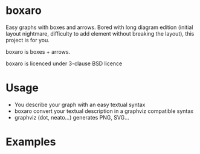 # boxaro

Easy graphs with boxes and arrows. Bored with long diagram edition (initial layout nightmare, difficulty to add element without breaking the layout), this project is for you.

boxaro is boxes + arrows.

boxaro is licenced under 3-clause BSD licence

# Usage

* You describe your graph with an easy textual syntax
* boxaro convert your textual description in a graphviz compatible syntax
* graphviz (dot, neato…) generates PNG, SVG…

# Examples

